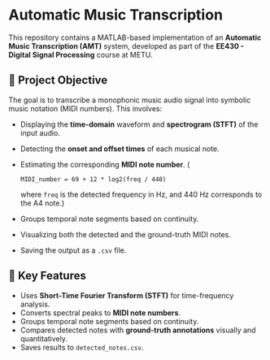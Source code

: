 # Automatic Music Transcription 

This repository contains a MATLAB-based implementation of an **Automatic Music Transcription (AMT)** system, developed as part of the **EE430 - Digital Signal Processing** course at METU.

## 🎯 Project Objective

The goal is to transcribe a monophonic music audio signal into symbolic music notation (MIDI numbers). This involves:

- Displaying the **time-domain** waveform and **spectrogram (STFT)** of the input audio.
- Detecting the **onset and offset times** of each musical note.
- Estimating the corresponding **MIDI note number**. (
  ```
  MIDI_number = 69 + 12 * log2(freq / 440)
  ```

  where `freq` is the detected frequency in Hz, and 440 Hz corresponds to the A4 note.)

- Groups temporal note segments based on continuity.
- Visualizing both the detected and the ground-truth MIDI notes.
- Saving the output as a `.csv` file.

## 🧠 Key Features

- Uses **Short-Time Fourier Transform (STFT)** for time-frequency analysis.
- Converts spectral peaks to **MIDI note numbers**.
- Groups temporal note segments based on continuity.
- Compares detected notes with **ground-truth annotations** visually and quantitatively.
- Saves results to `detected_notes.csv`.
